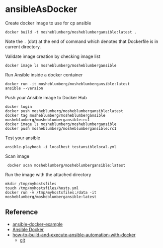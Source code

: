 # ansibleAsDocker

Create docker image to use for cp ansible 


```
docker build -t mosheblumberg/mosheblumbergansible:latest .
```

Note the `.` (dot) at the end of command which denotes that Dockerfile is in current directory.

Validate image creation by checking image list

```
docker image ls mosheblumberg/mosheblumbergansible
```

Run Ansible inside a docker container

```
docker run -it mosheblumberg/mosheblumbergansible:latest
ansible --version
```


Push your Ansible image to Docker Hub

```
docker login
docker push mosheblumberg/mosheblumbergansible:latest
docker tag mosheblumberg/mosheblumbergansible mosheblumberg/mosheblumbergansible:rc1
docker image ls mosheblumberg/mosheblumbergansible
docker push mosheblumberg/mosheblumbergansible:rc1
```


Test your ansible 

```
ansible-playbook -i localhost testansiblelocal.yml
```


Scan image  
```
 docker scan mosheblumberg/mosheblumbergansible:latest
```

Run the image with the attached directory 


```
mkdir /tmp/myhostsfiles
touch /tmp/myhostsfiles/hosts.yml
docker run -v /tmp/myhostsfiles:/data -it mosheblumberg/mosheblumbergansible:latest 
```



## Reference  

* [ansible-docker-example](https://github.com/ChristopherJHart/ansible-docker-example/tree/main)
* [Ansible Docker](https://hackmd.io/@the-ansible-book/B1y5tXers)
* [how-to-build-and-execute-ansible-automation-with-docker](https://www.cbtnuggets.com/blog/technology/devops/how-to-build-and-execute-ansible-automation-with-docker)
  * [git](https://www.cbtnuggets.com/blog/technology/devops/how-to-build-and-execute-ansible-automation-with-docker)